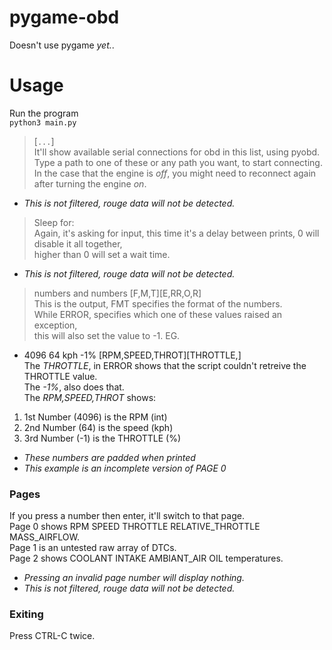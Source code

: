 # pygame-obd
Doesn't use pygame _yet._.
# Usage
Run the program<br>
`python3 main.py`
> [`...`]<br>
It'll show available serial connections for obd in this list, using pyobd.<br>
Type a path to one of these or any path you want, to start connecting.<br>
In the case that the engine is _off_, you might need to reconnect again after turning the engine _on_.
- _This is not filtered, rouge data will not be detected._
> Sleep for:<br>
Again, it's asking for input, this time it's a delay between prints, 0 will disable it all together,<br>
 higher than 0 will set a wait time.
- _This is not filtered, rouge data will not be detected._
> numbers and numbers [F,M,T][E,RR,O,R]<br>
This is the output, FMT specifies the format of the numbers.<br>
While ERROR, specifies which one of these values raised an exception,<br>
 this will also set the value to -1. EG.
- 4096 64 kph -1% [RPM,SPEED,THROT][THROTTLE,]<br>
The _THROTTLE_, in ERROR shows that the script couldn't retreive the THROTTLE value.<br>
The _-1%_, also does that.<br>
The _RPM,SPEED,THROT_ shows:
1. 1st Number (4096) is the       RPM     (int)
2. 2nd Number (64)   is the       speed   (kph)
3. 3rd Number (-1)   is the       THROTTLE  (%)
- _These numbers are padded when printed_
- _This example is an incomplete version of PAGE 0_
### Pages
If you press a number then enter, it'll switch to that page.<br>
Page 0 shows RPM SPEED THROTTLE RELATIVE_THROTTLE MASS_AIRFLOW. <br>
Page 1 is an untested raw array of DTCs.<br>
Page 2 shows COOLANT INTAKE AMBIANT_AIR OIL temperatures.<br>
- _Pressing an invalid page number will display nothing._
- _This is not filtered, rouge data will not be detected._
### Exiting
Press CTRL-C twice.